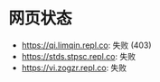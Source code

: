 # 网页状态
- https://qi.limqin.repl.co: 失败 (403)
- https://stds.stpsc.repl.co: 失败
- https://vi.zogzr.repl.co: 失败
